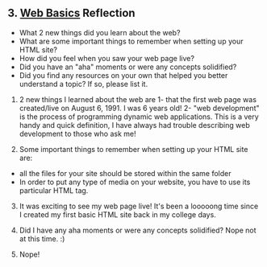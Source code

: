 ## 3. [Web Basics](3_web_basics/readme.md) Reflection

* What 2 new things did you learn about the web?
* What are some important things to remember when setting up your HTML site?
* How did you feel when you saw your web page live?
* Did you have an "aha" moments or were any concepts solidified?
* Did you find any resources on your own that helped you better understand a topic? If so, please list it.

1) 2 new things I learned about the web are 1- that the first web page was created/live on August 6, 1991. I was 6 years old! 2- "web development" is the process of programming dynamic web applications. This is a very handy and quick definition, I have always had trouble describing web development to those who ask me!

2) Some important things to remember when setting up your HTML site are:
- all the files for your site should be stored within the same folder
- In order to put any type of media on your website, you have to use its particular HTML tag. 

3) It was exciting to see my web page live! It's been a looooong time since I created my first basic HTML site back in my college days.

4) Did I have any aha moments or were any concepts solidified? Nope not at this time. :)

5) Nope!